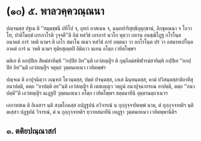 <h1>(๑๐) ๕. พาลวคฺควณฺณนา</h1>
<p> ปญฺจมสฺส  ปฐเม ติ ‘‘สมฺมชฺชนี ปทีโป จ, อุทกํ อาสเนน จ, ฉนฺทปาริสุทฺธิอุตุกฺขานํ, ภิกฺขุคณนา จ โอวาโท, ปาติโมกฺขํ เถรภาโรติ วุจฺจตี’’ติ อิมํ ทสวิธํ เถรภารํ นวโก หุตฺวา  เถเรน อนชฺฌิโฎฺฐ กโรโนฺต อนาคตํ ภารํ วหติ นามฯ ติ เถโร สมาโน ตเมว ทสวิธํ ภารํ อตฺตนา วา อกโรโนฺต ปรํ วา อสมาทเปโนฺต อาคตํ ภารํ น วหติ นามฯ ทุติยสุเตฺตปิ อิมินาว นเยน อโตฺถ เวทิตโพฺพฯ</p>


<p> ตติเย ติ อกปฺปิเย สีหมํสาทิมฺหิ ‘‘กปฺปิยํ อิท’’นฺติ เอวํสญฺญีฯ ติ กุมฺภีลมํสพิฬารมํสาทิมฺหิ กปฺปิเย ‘‘อกปฺปิยํ อิท’’นฺติ เอวํสญฺญีฯ จตุตฺถํ วุตฺตนเยเนว เวทิตพฺพํฯ</p>


<p> ปญฺจเม ติ อาปุจฺฉิตฺวา ภณฺฑกํ โธวนฺตสฺส, ปตฺตํ ปจนฺตสฺส, เกเส ฉินฺทนฺตสฺส, คามํ ปวิสนฺตสฺสาติอาทีสุ อนาปตฺติ, ตตฺถ ‘‘อาปตฺติ อย’’นฺติ เอวํสญฺญีฯ ติ เตสเญฺญว วตฺถูนํ อนาปุจฺฉากรเณ อาปตฺติ, ตตฺถ ‘‘อนาปตฺตี’’ติ เอวํสญฺญีฯ ฉเฎฺฐปิ  วุตฺตนเยเนว อโตฺถ เวทิตโพฺพฯ สตฺตมาทีนิ อุตฺตานตฺถาเนวฯ</p>


<p> เอกาทสเม ติ กิเลสาฯ นฺติ สงฺฆโภคสฺส อปฎฺฐปนํ อวิจารณํ น กุกฺกุจฺจายิตพฺพํ นาม, ตํ กุกฺกุจฺจายติฯ นฺติ ตเสฺสว ปฎฺฐปนํ วิจารณํ, ตํ น กุกฺกุจฺจายติฯ ทฺวาทสมาทีนิ เหฎฺฐา วุตฺตนเยเนว เวทิตพฺพานีติฯ</p>

</p>

</p>


<h2>๓. ตติยปณฺณาสกํ</h2>